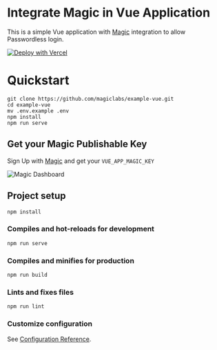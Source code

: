 # Integrate Magic in Vue Application

This is a simple Vue application with [Magic](https://magic.link/) integration to allow Passwordless login.

[![Deploy with Vercel](https://vercel.com/button)](https://vercel.com/new/git/external?repository-url=https%3A%2F%2Fgithub.com%2Fmagiclabs%2Fexample-vue&env=VUE_APP_MAGIC_KEY)

# Quickstart

```
git clone https://github.com/magiclabs/example-vue.git
cd example-vue
mv .env.example .env
npm install
npm run serve
```

## Get your Magic Publishable Key

Sign Up with [Magic](https://dashboard.magic.link/signup) and get your `VUE_APP_MAGIC_KEY`

![Magic Dashboard](https://dev-to-uploads.s3.amazonaws.com/uploads/articles/k779bi7ezxydhp1tea8k.png)

## Project setup

```
npm install
```

### Compiles and hot-reloads for development

```
npm run serve
```

### Compiles and minifies for production

```
npm run build
```

### Lints and fixes files

```
npm run lint
```

### Customize configuration

See [Configuration Reference](https://cli.vuejs.org/config/).
